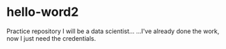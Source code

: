 # hello-word2
Practice repository
I will be a data scientist...   ...I've already done the work, now I just need the credentials.
